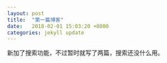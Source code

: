 ```yaml
---
layout: post
title:  "第一篇博客"
date:   2018-02-01 15:03:20 +0800
categories: jekyll update
---
```

   新加了搜索功能，不过暂时就写了两篇，搜索还没什么用。
